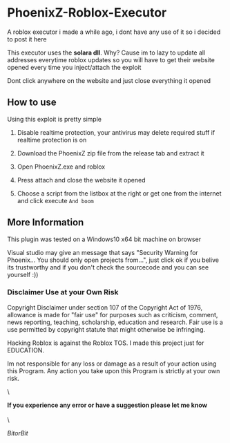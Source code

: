 # PhoenixZ-Roblox-Executor
A roblox executor i made a while ago, i dont have any use of it so i decided to post it here

This executor uses the **solara dll**. Why?
Cause im to lazy to update all addresses everytime roblox updates so you will have to get their website opened every time you inject/attach the exploit
 
Dont click anywhere on the website and just close everything it opened

## How to use
Using this exploit is pretty simple
1. Disable realtime protection, your antivirus may delete required stuff if realtime protection is on
2. Download the PhoenixZ zip file from the release tab and extract it

3. Open PhoenixZ.exe and roblox
4. Press attach and close the website it opened
5. Choose a script from the listbox at the right or get one from the internet and click execute `And boom`
  
## More Information  
This plugin was tested on a Windows10 x64 bit machine on browser

Visual studio may give an message that says "Security Warning for Phoenix... You should only open projects from...", just click ok if you belive its trustworthy and if you don't check the sourcecode and you can see yourself :))

### Disclaimer Use at your Own Risk
Copyright Disclaimer under section 107 of the Copyright Act of 1976, allowance is made for "fair use" for purposes such as criticism, comment, news reporting, teaching, scholarship, education and research. Fair use is a use permitted by copyright statute that might otherwise be infringing.

Hacking Roblox is against the Roblox TOS. I made this project just for EDUCATION.

Im not responsible for any loss or damage as a result of your action using this Program.
Any action you take upon this Program is strictly at your own risk.

\

**If you experience any error or have a suggestion please let me know**
\
\
\
 
*BitorBit*
